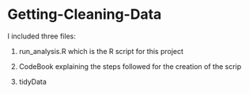 # Getting-Cleaning-Data

I included three files: 

1) run_analysis.R 
  which is the R script for this project

2) CodeBook
  explaining the steps followed for the creation of the scrip
 
3) tidyData
